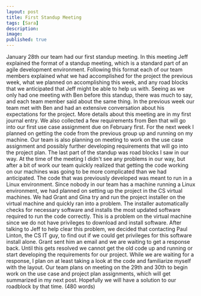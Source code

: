 ```yaml
---
layout: post
title: First Standup Meeting
tags: [Sara]
description:
image:
published: true
---
```


January 28th our team had our first standup meeting. In this meeting Jeff explained the format of a standup meeting, which is a standard part of an agile development environment. Following this format each of our team members explained what we had accomplished for the project the previous week, what we planned on accomplishing this week, and any road blocks that we anticipated that Jeff might be able to help us with.
Seeing as we only had one meeting with Ben before this standup, there was much to say, and each team member said about the same thing. In the previous week our team met with Ben and had an extensive conversation about his expectations for the project. More details about this meeting are in my first journal entry. We also collected a few requirements from Ben that will go into our first use case assignment due on February first. For the next week I planned on getting the code from the previous group up and running on my machine. Our team is also planning on meeting to work on the use case assignment and possibly further developing requirements that will go into the project plan. The last part of the standup was road blocks I saw in our way. At the time of the meeting I didn't see any problems in our way, but after a bit of work our team quickly realized that getting the code working on our machines was going to be more complicated than we had anticipated.
The code that was previously developed was meant to run in a Linux environment. Since nobody in our team has a machine running a Linux environment, we had planned on setting up the project in the CS virtual machines. We had Grant and Gina try and run the project installer on the virtual machine and quickly ran into a problem. The installer automatically checks for necessary software and installs the most updated software required to run the code correctly. This is a problem on the virtual machine since we do not have privileges to download and install software. After talking to Jeff to help clear this problem, we decided that contacting Paul Linton, the CS IT guy, to find out if we could get privileges for this software install alone. Grant sent him an email and we are waiting to get a response back. Until this gets resolved we cannot get the old code up and running or start developing the requirements for our project. While we are waiting for a response, I plan on at least taking a look at the code and familiarize myself with the layout.
Our team plans on meeting on the 29th and 30th to begin work on the use case and project plan assignments, which will get summarized in my next post. Hopefully we will have a solution to our roadblock by that time. (480 words)
